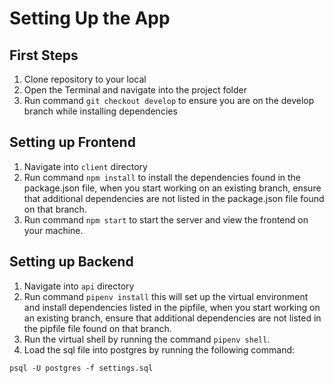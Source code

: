 # Setting Up the App

## First Steps
1. Clone repository to your local
2. Open the Terminal and navigate into the project folder
3. Run command `git checkout develop` to ensure you are on the develop branch while installing dependencies

## Setting up Frontend
1. Navigate into `client` directory
2. Run command `npm install` to install the dependencies found in the package.json file, when you start working on an existing branch, ensure that additional dependencies are not listed in the package.json file found on that branch.
3. Run command `npm start` to start the server and view the frontend on your machine.

## Setting up Backend
1. Navigate into `api` directory
2. Run command `pipenv install` this will set up the virtual environment and install dependencies listed in the pipfile, when you start working on an existing branch, ensure that additional dependencies are not listed in the pipfile file found on that branch.
3. Run the virtual shell by running the command `pipenv shell`.
4. Load the sql file into postgres by running the following command:
```
psql -U postgres -f settings.sql
```
